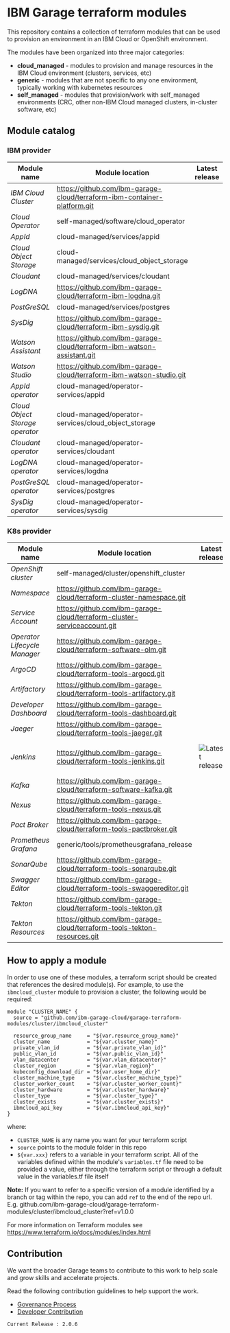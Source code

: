# IBM Garage terraform modules

This repository contains a collection of terraform modules that
can be used to provision an environment in an IBM Cloud or OpenShift
environment.

The modules have been organized into three major categories:
- **cloud_managed** - modules to provision and manage resources in the IBM Cloud environment (clusters, services, etc)
- **generic** - modules that are not specific to any one environment, typically working with kubernetes resources
- **self_managed** - modules that provision/work with self_managed environments (CRC, other non-IBM Cloud managed clusters, in-cluster software, etc)

## Module catalog

### IBM provider

| **Module name**                 | **Module location** | **Latest release** | **Status** |
|---------------------------------|---------------------|--|--|
| *IBM Cloud Cluster*             | https://github.com/ibm-garage-cloud/terraform-ibm-container-platform.git| | |
| *Cloud Operator*                | self-managed/software/cloud_operator | | |
| *AppId*                         | cloud-managed/services/appid | | |
| *Cloud Object Storage*          | cloud-managed/services/cloud_object_storage | | |
| *Cloudant*                      | cloud-managed/services/cloudant | | |
| *LogDNA*                        | https://github.com/ibm-garage-cloud/terraform-ibm-logdna.git | | |
| *PostGreSQL*                    | cloud-managed/services/postgres | | |
| *SysDig*                        | https://github.com/ibm-garage-cloud/terraform-ibm-sysdig.git | | |
| *Watson Assistant*              | https://github.com/ibm-garage-cloud/terraform-ibm-watson-assistant.git | | |
| *Watson Studio*                 | https://github.com/ibm-garage-cloud/terraform-ibm-watson-studio.git | | |
| *AppId operator*                | cloud-managed/operator-services/appid | | |
| *Cloud Object Storage operator* | cloud-managed/operator-services/cloud_object_storage | | |
| *Cloudant operator*             | cloud-managed/operator-services/cloudant | | |
| *LogDNA operator*               | cloud-managed/operator-services/logdna | | |
| *PostGreSQL operator*           | cloud-managed/operator-services/postgres | | |
| *SysDig operator*               | cloud-managed/operator-services/sysdig | | |

### K8s provider

| **Module name**                 | **Module location** | **Latest release** | **Status** |
|---------------------------------|---------------------|--|--|
| *OpenShift cluster* | self-managed/cluster/openshift_cluster | | |
| *Namespace* | https://github.com/ibm-garage-cloud/terraform-cluster-namespace.git | | |
| *Service Account* | https://github.com/ibm-garage-cloud/terraform-cluster-serviceaccount.git | | |
| *Operator Lifecycle Manager* | https://github.com/ibm-garage-cloud/terraform-software-olm.git | | |
| *ArgoCD* | https://github.com/ibm-garage-cloud/terraform-tools-argocd.git | | |
| *Artifactory* | https://github.com/ibm-garage-cloud/terraform-tools-artifactory.git | | |
| *Developer Dashboard* | https://github.com/ibm-garage-cloud/terraform-tools-dashboard.git | | |
| *Jaeger* | https://github.com/ibm-garage-cloud/terraform-tools-jaeger.git | | |
| *Jenkins* | https://github.com/ibm-garage-cloud/terraform-tools-jenkins.git | ![Latest release](https://img.shields.io/github/v/release/ibm-garage-cloud/terraform-tools-jenkins?sort=semver) | ![Verify and release module](https://github.com/ibm-garage-cloud/terraform-tools-jenkins/workflows/Verify%20and%20release%20module/badge.svg) |
| *Kafka* | https://github.com/ibm-garage-cloud/terraform-software-kafka.git | | |
| *Nexus* | https://github.com/ibm-garage-cloud/terraform-tools-nexus.git | | |
| *Pact Broker* | https://github.com/ibm-garage-cloud/terraform-tools-pactbroker.git | | |
| *Prometheus Grafana* | generic/tools/prometheusgrafana_release | | |
| *SonarQube* | https://github.com/ibm-garage-cloud/terraform-tools-sonarqube.git | | |
| *Swagger Editor* | https://github.com/ibm-garage-cloud/terraform-tools-swaggereditor.git | | |
| *Tekton* | https://github.com/ibm-garage-cloud/terraform-tools-tekton.git | | |
| *Tekton Resources* | https://github.com/ibm-garage-cloud/terraform-tools-tekton-resources.git | | |

## How to apply a module

In order to use one of these modules, a terraform script should be created that references the desired module(s). For example, to use the `ibmcloud_cluster` module to provision a cluster, the following would be required:

```
module "CLUSTER_NAME" {
  source = "github.com/ibm-garage-cloud/garage-terraform-modules/cluster/ibmcloud_cluster"

  resource_group_name     = "${var.resource_group_name}"
  cluster_name            = "${var.cluster_name}"
  private_vlan_id         = "${var.private_vlan_id}"
  public_vlan_id          = "${var.public_vlan_id}"
  vlan_datacenter         = "${var.vlan_datacenter}"
  cluster_region          = "${var.vlan_region}"
  kubeconfig_download_dir = "${var.user_home_dir}"
  cluster_machine_type    = "${var.cluster_machine_type}"
  cluster_worker_count    = "${var.cluster_worker_count}"
  cluster_hardware        = "${var.cluster_hardware}"
  cluster_type            = "${var.cluster_type}"
  cluster_exists          = "${var.cluster_exists}"
  ibmcloud_api_key        = "${var.ibmcloud_api_key}"
}
```

where:
- `CLUSTER_NAME` is any name you want for your terraform script
- `source` points to the module folder in this repo
- `${var.xxx}` refers to a variable in your terraform script. All of the variables defined within the module's `variables.tf` file need to be provided a value, either through the terraform script or through a default value in the variables.tf file itself

**Note:** If you want to refer to a specific version of a module identified by a branch or tag within the repo, you can add `ref` to the end of the repo url. E.g. github.com/ibm-garage-cloud/garage-terraform-modules/cluster/ibmcloud_cluster?ref=v1.0.0

For more information on Terraform modules see https://www.terraform.io/docs/modules/index.html

## Contribution

We want the broader Garage teams to contribute to this work to help scale and grow skills and accelerate projects.

Read the following contribution guidelines to help support the work.

- [Governance Process](./governance.md)
- [Developer Contribution](./developer_contribution.md)

```
Current Release : 2.0.6
```


